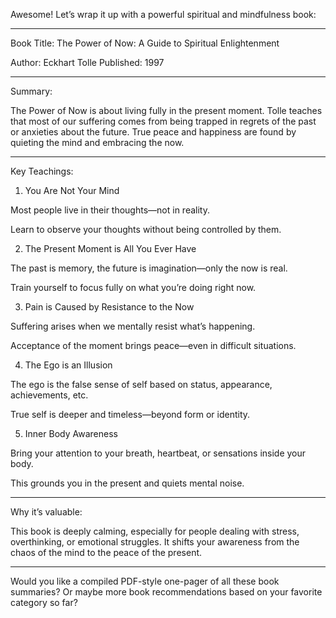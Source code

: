 Awesome! Let’s wrap it up with a powerful spiritual and mindfulness book:


---

Book Title: The Power of Now: A Guide to Spiritual Enlightenment

Author: Eckhart Tolle
Published: 1997


---

Summary:

The Power of Now is about living fully in the present moment. Tolle teaches that most of our suffering comes from being trapped in regrets of the past or anxieties about the future. True peace and happiness are found by quieting the mind and embracing the now.


---

Key Teachings:

1. You Are Not Your Mind

Most people live in their thoughts—not in reality.

Learn to observe your thoughts without being controlled by them.


2. The Present Moment is All You Ever Have

The past is memory, the future is imagination—only the now is real.

Train yourself to focus fully on what you’re doing right now.


3. Pain is Caused by Resistance to the Now

Suffering arises when we mentally resist what’s happening.

Acceptance of the moment brings peace—even in difficult situations.


4. The Ego is an Illusion

The ego is the false sense of self based on status, appearance, achievements, etc.

True self is deeper and timeless—beyond form or identity.


5. Inner Body Awareness

Bring your attention to your breath, heartbeat, or sensations inside your body.

This grounds you in the present and quiets mental noise.



---

Why it’s valuable:

This book is deeply calming, especially for people dealing with stress, overthinking, or emotional struggles. It shifts your awareness from the chaos of the mind to the peace of the present.


---

Would you like a compiled PDF-style one-pager of all these book summaries? Or maybe more book recommendations based on your favorite category so far?

